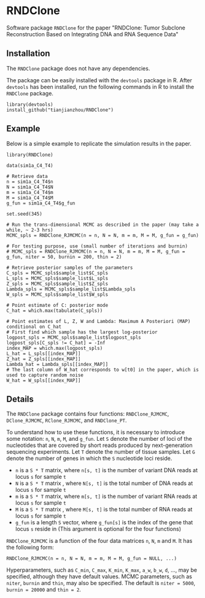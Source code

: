 # RNDClone
Software package `RNDClone` for the paper "RNDClone: Tumor Subclone Reconstruction Based on Integrating DNA and RNA Sequence Data"

## Installation
The `RNDClone` package does not have any dependencies.

The package can be easily installed with the `devtools` package in R. After `devtools` has been installed, run the following commands in R to install the `RNDClone` package.
```
library(devtools)
install_github("tianjianzhou/RNDClone")
```


## Example
Below is a simple example to replicate the simulation results in the paper.

```
library(RNDClone)

data(sim1a_C4_T4)

# Retrieve data
n = sim1a_C4_T4$n
N = sim1a_C4_T4$N
m = sim1a_C4_T4$m
M = sim1a_C4_T4$M
g_fun = sim1a_C4_T4$g_fun

set.seed(345)

# Run the trans-dimensional MCMC as described in the paper (may take a while, ~ 2-3 hrs)
MCMC_spls = RNDClone_RJMCMC(n = n, N = N, m = m, M = M, g_fun = g_fun)

# For testing purpose, use (small number of iterations and burnin)
# MCMC_spls = RNDClone_RJMCMC(n = n, N = N, m = m, M = M, g_fun = g_fun, niter = 50, burnin = 200, thin = 2)

# Retrieve posterior samples of the parameters
C_spls = MCMC_spls$sample_list$C_spls
L_spls = MCMC_spls$sample_list$L_spls
Z_spls = MCMC_spls$sample_list$Z_spls
Lambda_spls = MCMC_spls$sample_list$Lambda_spls
W_spls = MCMC_spls$sample_list$W_spls

# Point estimate of C: posterior mode
C_hat = which.max(tabulate(C_spls))

# Point estimates of L, Z, W and Lambda: Maximum A Posteriori (MAP) conditional on C_hat
# First find which sample has the largest log-posterior
logpost_spls = MCMC_spls$sample_list$logpost_spls
logpost_spls[C_spls != C_hat] = -Inf
index_MAP = which.max(logpost_spls)
L_hat = L_spls[[index_MAP]]
Z_hat = Z_spls[[index_MAP]]
Lambda_hat = Lambda_spls[[index_MAP]]
# The last column of W_hat corresponds to w[t0] in the paper, which is used to capture random noise
W_hat = W_spls[[index_MAP]]
```


## Details
The `RNDClone` package contains four functions: `RNDClone_RJMCMC`, `DClone_RJMCMC`, `RClone_RJMCMC`, and `RNDClone_PT`.

To understand how to use these functions, it is necessary to introduce some notation: `n`, `N`, `m`, `M`, and `g_fun`. Let `S` denote the number of loci of the nucleotides that are covered by short reads produced by next-generation sequencing experiments. Let `T` denote the number of tissue samples. Let `G` denote the number of genes in which the `S` nucleotide loci reside.

- `n` is a `S * T` matrix, where `n[s, t]` is the number of variant DNA reads at locus `s` for sample `t`
- `N` is a `S * T` matrix , where `N[s, t]` is the total number of DNA reads at locus `s` for sample `t`
- `m` is a `S * T` matrix, where `m[s, t]` is the number of variant RNA reads at locus `s` for sample `t`
- `M` is a `S * T` matrix , where `M[s, t]` is the total number of RNA reads at locus `s` for sample `t`
- `g_fun` is a length `S` vector, where `g_fun[s]` is the index of the gene that locus `s` reside in (This argument is optional for the four functions)


`RNDClone_RJMCMC` is a function of the four data matrices `n`, `N`, `m` and `M`. It has the following form:
```
RNDClone_RJMCMC(n = n, N = N, m = m, M = M, g_fun = NULL, ...)
```
Hyperparameters, such as `C_min`, `C_max`, `K_min`, `K_max`, `a_w`, `b_w`, `d`, ..., may be specified, although they have default values. MCMC parameters, such as `niter`, `burnin` and `thin`, may also be specified. The default is `niter = 5000`, `burnin = 20000` and `thin = 2`.

